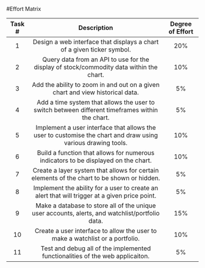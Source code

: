 #Effort Matrix

Task # | Description | Degree of Effort
:-----:|:-----------:|:----------:
1      |Design a web interface that displays a chart of a given ticker symbol.		 								 |20%|
2	   |Query data from an API to use for the display of stock/commodity data within the chart.			 			 |10%|
3	   |Add the ability to zoom in and out on a given chart and view historical data.			 				     |5%|
4      |Add a time system that allows the user to switch between different timeframes within the chart.			 	 |5%|
5      |Implement a user interface that allows the user to customise the chart and draw using various drawing tools. |10%|
6      |Build a function that allows for numerous indicators to be displayed on the chart.			 				 |10%|
7      |Create a layer system that allows for certain elements of the chart to be shown or hidden.			 		 |5%|
8	   |Implement the ability for a user to create an alert that will trigger at a given price point.				 |5%|
9      |Make a database to store all of the unique user accounts, alerts, and watchlist/portfolio data.				 |15%|
10     |Create a user interface to allow the user to make a watchlist or a portfolio.							     |10%|
11     |Test and debug all of the implemented functionalities of the web applicaiton.								 |5%|
